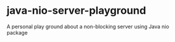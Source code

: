 # java-nio-server-playground
A personal play ground about a non-blocking server using Java nio package
